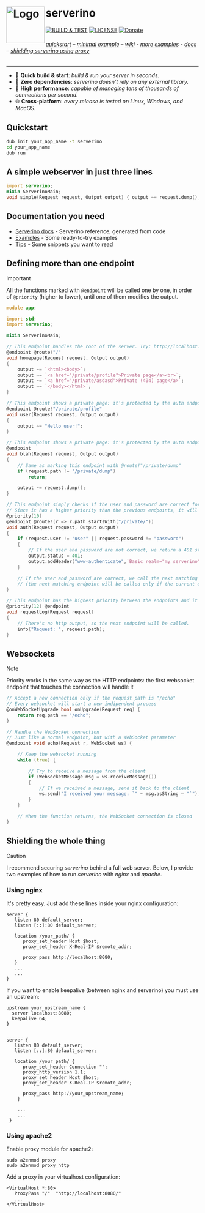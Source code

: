 serverino
<img align="left" alt="Logo" width="100" src="https://github.com/trikko/serverino/assets/647157/a6f462fa-8b76-43c3-9855-0671e704aa6c" height="96">
=======
[![BUILD & TEST](https://github.com/trikko/serverino/actions/workflows/d.yml/badge.svg)](https://github.com/trikko/serverino/actions/workflows/d.yml) [![LICENSE](https://img.shields.io/badge/LICENSE-MIT-blue)](https://github.com/trikko/serverino/tree/master/LICENSE) [![Donate](https://img.shields.io/badge/paypal-buy_me_a_beer-FFEF00?logo=paypal&logoColor=white)](https://paypal.me/andreafontana/5)
###### [quickstart](#quickstart) – [minimal example](#a-simple-webserver-in-just-three-lines) – [wiki](https://github.com/trikko/serverino/wiki/) - [more examples](https://github.com/trikko/serverino/tree/master/examples/) - [docs]( #documentation-you-need) – [shielding serverino using proxy](#shielding-the-whole-thing)
---
* 🚀 **Quick build & start**: *build & run your server in seconds.*
* 🙌 **Zero dependencies**: *serverino doesn’t rely on any external library.*
* 💪 **High performance**: *capable of managing tens of thousands of connections per second.*
* 🌐 **Cross-platform**: *every release is tested on Linux, Windows, and MacOS.*

## Quickstart
```sh
dub init your_app_name -t serverino
cd your_app_name
dub run
```

## A simple webserver in just three lines
```d
import serverino;
mixin ServerinoMain;
void simple(Request request, Output output) { output ~= request.dump(); }
```

## Documentation you need
* [Serverino docs](https://trikko.github.io/serverino/) - Serverino reference, generated from code
* [Examples](https://github.com/trikko/serverino/tree/master/examples) - Some ready-to-try examples
* [Tips](https://github.com/trikko/serverino/wiki/) - Some snippets you want to read

## Defining more than one endpoint
> [!IMPORTANT]
> All the functions marked with ```@endpoint``` will be called one by one, in order of ```@priority``` (higher to lower), until one of them modifies the output.

```d
module app;

import std;
import serverino;

mixin ServerinoMain;

// This endpoint handles the root of the server. Try: http://localhost:8080/
@endpoint @route!"/"
void homepage(Request request, Output output)
{
	output ~= `<html><body>`;
	output ~= `<a href="/private/profile">Private page</a><br>`;
	output ~= `<a href="/private/asdasd">Private (404) page</a>`;
	output ~= `</body></html>`;
}

// This endpoint shows a private page: it's protected by the auth endpoint below.
@endpoint @route!"/private/profile"
void user(Request request, Output output)
{
	output ~= "Hello user!";
}

// This endpoint shows a private page: it's protected by the auth endpoint below.
@endpoint
void blah(Request request, Output output)
{
	// Same as marking this endpoint with @route!"/private/dump"
	if (request.path != "/private/dump")
		return;

	output ~= request.dump();
}

// This endpoint simply checks if the user and password are correct for all the private pages.
// Since it has a higher priority than the previous endpoints, it will be called first.
@priority(10)
@endpoint @route!(r => r.path.startsWith("/private/"))
void auth(Request request, Output output)
{
	if (request.user != "user" || request.password != "password")
	{
		// If the user and password are not correct, we return a 401 status code and a www-authenticate header.
		output.status = 401;
		output.addHeader("www-authenticate",`Basic realm="my serverino"`);
	}

	// If the user and password are correct, we call the next matching endpoint.
	// (the next matching endpoint will be called only if the current endpoint doesn't write anything)
}

// This endpoint has the highest priority between the endpoints and it logs all the requests.
@priority(12) @endpoint
void requestLog(Request request)
{
	// There's no http output, so the next endpoint will be called.
	info("Request: ", request.path);
}
```

## Websockets
> [!NOTE]
> Priority works in the same way as the HTTP endpoints: the first websocket endpoint that touches the connection will handle it

```d
// Accept a new connection only if the request path is "/echo"
// Every websocket will start a new indipendent process
@onWebSocketUpgrade bool onUpgrade(Request req) {
	return req.path == "/echo";
}

// Handle the WebSocket connection
// Just like a normal endpoint, but with a WebSocket parameter
@endpoint void echo(Request r, WebSocket ws) {

	// Keep the websocket running
	while (true) {

		// Try to receive a message from the client
		if (WebSocketMessage msg = ws.receiveMessage())
		{
			// If we received a message, send it back to the client
			ws.send("I received your message: `" ~ msg.asString ~ "`");
		}
	}

	// When the function returns, the WebSocket connection is closed
}
```

## Shielding the whole thing
> [!CAUTION]
>  I recommend securing *serverino* behind a full web server. Below, I provide two examples of how to run *serverino* with *nginx* and *apache*.

### Using nginx
It's pretty easy. Just add these lines inside your nginx configuration:

```
server {
   listen 80 default_server;
   listen [::]:80 default_server;

   location /your_path/ {
      proxy_set_header Host $host;
      proxy_set_header X-Real-IP $remote_addr;

      proxy_pass http://localhost:8080;
   }
   ...
   ...
}
```

If you want to enable keepalive (between nginx and serverino) you must use an upstream:

```
upstream your_upstream_name {
  server localhost:8080;
  keepalive 64;
}


server {
   listen 80 default_server;
   listen [::]:80 default_server;

   location /your_path/ {
      proxy_set_header Connection "";
      proxy_http_version 1.1;
      proxy_set_header Host $host;
      proxy_set_header X-Real-IP $remote_addr;

      proxy_pass http://your_upstream_name;
    }

    ...
    ...
 }
```
### Using apache2
Enable proxy module for apache2:
```
sudo a2enmod proxy
sudo a2enmod proxy_http
```

Add a proxy in your virtualhost configuration:
```
<VirtualHost *:80>
   ProxyPass "/"  "http://localhost:8080/"
   ...
</VirtualHost>
```
